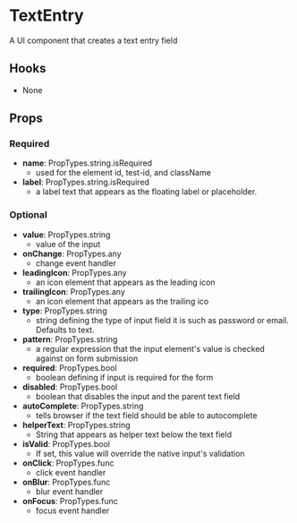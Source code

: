 # TextEntry

A UI component that creates a text entry field

## Hooks

-   None

## Props

### Required

-   **name**: PropTypes.string.isRequired
    -   used for the element id, test-id, and className
-   **label**: PropTypes.string.isRequired
    -   a label text that appears as the floating label or placeholder.

### Optional

-   **value**: PropTypes.string
    -   value of the input
-   **onChange**: PropTypes.any
    -   change event handler
-   **leadingIcon**: PropTypes.any
    -   an icon element that appears as the leading icon
-   **trailingIcon**: PropTypes.any
    -   an icon element that appears as the trailing ico
-   **type**: PropTypes.string
    -   string defining the type of input field it is such as password or email. Defaults to text.
-   **pattern**: PropTypes.string
    -   a regular expression that the input element's value is checked against on form submission
-   **required**: PropTypes.bool
    -   boolean defining if input is required for the form
-   **disabled**: PropTypes.bool
    -   boolean that disables the input and the parent text field
-   **autoComplete**: PropTypes.string
    -   tells browser if the text field should be able to autocomplete
-   **helperText**: PropTypes.string
    -   String that appears as helper text below the text field
-   **isValid**: PropTypes.bool
    -   If set, this value will override the native input's validation
-   **onClick**: PropTypes.func
    -   click event handler
-   **onBlur**: PropTypes.func
    -   blur event handler
-   **onFocus**: PropTypes.func
    -   focus event handler
